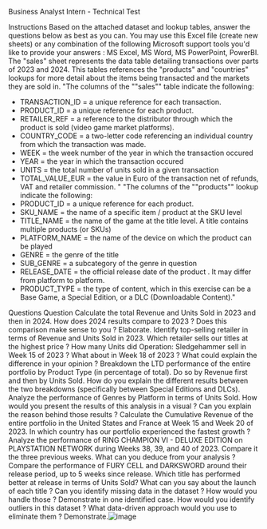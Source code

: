 
Business Analyst Intern - Technical Test

Instructions
Based on the attached dataset and lookup tables, answer the questions below as best as you can. You may use this Excel file (create new sheets) or any combination of the following Microsoft support tools you'd like to provide your answers : MS Excel, MS Word, MS PowerPoint, PowerBI.
The "sales" sheet represents the data table detailing transactions over parts of 2023 and 2024. This tables references the "products" and "countries" lookups for more detail about the items being transacted and the markets they are sold in.
"The columns of the ""sales"" table indicate the following:
- TRANSACTION_ID = a unique reference for each transaction.
- PRODUCT_ID = a unique reference for each product.
- RETAILER_REF = a reference to the distributor through which the product is sold (video game market platforms).
- COUNTRY_CODE = a two-letter code referencing an individual country from which the transaction was made. 
- WEEK = the week number of the year in which the transaction occured
- YEAR = the year in which the transaction occured
- UNITS = the total number of units sold in a given transaction
- TOTAL_VALUE_EUR = the value in Euro of the transaction net of refunds, VAT and retailer commission. "
"The columns of the ""products"" lookup indicate the following:
- PRODUCT_ID = a unique reference for each product.
- SKU_NAME = the name of a specific item / product at the SKU level
- TITLE_NAME = the name of the game at the title level. A title contains multiple products (or SKUs)
- PLATFORM_NAME = the name of the device on which the product can be played
- GENRE = the genre of the title
- SUB_GENRE = a subcategory of the genre in question
- RELEASE_DATE = the official release date of the product . It may differ from platform to platform.
- PRODUCT_TYPE = the type of content, which in this exercise can be a Base Game, a Special Edition, or a DLC (Downloadable Content)."


Questions
Question
Calculate the total Revenue and Units Sold in 2023 and then in 2024. How does 2024 results compare to 2023 ? Does this comparison make sense to you ? Elaborate.
Identify top-selling retailer in terms of Revenue and Units Sold in 2023. Which retailer sells our titles at the highest price ?
How many Units did Operation: Sledgehammer sell in Week 15 of 2023 ? What about in Week 18 of 2023 ? What could explain the difference in your opinion ?
Breakdown the LTD performance of the entire portfolio by Product Type (in percentage of total). Do so by Revenue first and then by Units Sold. How do you explain the different results between the two breakdowns (specifically between Special Editions and DLCs).
Analyze the performance of Genres by Platform in terms of Units Sold. How would you present the results of this analysis in a visual ? Can you explain the reason behind those results ?
Calculate the Cumulative Revenue of the entire portfolio in the United States and France at Week 15 and Week 20 of 2023. In which country has our portfolio experienced the fastest growth ?
Analyze the performance of RING CHAMPION VI - DELUXE EDITION on PLAYSTATION NETWORK during Weeks 38, 39, and 40 of 2023. Compare it the three previous weeks. What can you deduce from your analysis ?
Compare the performance of FURY CELL and DARKSWORD around their release period, up to 5 weeks since release. Which title has performed better at release in terms of Units Sold? What can you say about the launch of each title ?
Can you identify missing data in the dataset ? How would you handle those ? Demonstrate in one identified case.
How would you identify outliers in this dataset ? What data-driven approach would you use to eliminate them ? Demonstrate.![image](https://github.com/user-attachments/assets/a5013045-48fe-4720-a29b-c4c62c2876a2)
